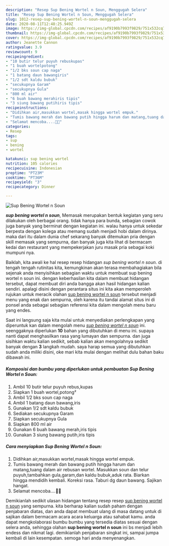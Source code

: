 ```yaml
---
description: "Resep Sup Bening Wortel n Soun, Menggugah Selera"
title: "Resep Sup Bening Wortel n Soun, Menggugah Selera"
slug: 1012-resep-sup-bening-wortel-n-soun-menggugah-selera
date: 2020-08-11T12:48:25.949Z
image: https://img-global.cpcdn.com/recipes/af9190b7993f9829/751x532cq70/sup-bening-wortel-n-soun-foto-resep-utama.jpg
thumbnail: https://img-global.cpcdn.com/recipes/af9190b7993f9829/751x532cq70/sup-bening-wortel-n-soun-foto-resep-utama.jpg
cover: https://img-global.cpcdn.com/recipes/af9190b7993f9829/751x532cq70/sup-bening-wortel-n-soun-foto-resep-utama.jpg
author: Jeanette Cannon
ratingvalue: 3.9
reviewcount: 9
recipeingredient:
- "10 butir telur puyuh rebuskupas"
- "1 buah wortelpotong"
- "1/2 bks soun cap naga"
- "1 batang daun bawangiris"
- "1/2 sdt kaldu bubuk"
- "secukupnya Garam"
- "secukupnya Gula"
- "800 ml air"
- "6 buah bawang merahiris tipis"
- "3 siung bawang putihiris tipis"
recipeinstructions:
- "Didihkan air,masukkan wortel,masak hingga wortel empuk."
- "Tumis bawang merah dan bawang putih hingga harum dan matang,tuang dalam air rebusan wortel. Masukkan soun dan telur puyuh,tambahkan gula,garam,dan kaldu bubuk,aduk rata. Biarkan hingga mendidih kembali. Koreksi rasa. Taburi dg daun bawang. Sajikan hangat."
- "Selamat mencoba....🥰🥰"
categories:
- Resep
tags:
- sup
- bening
- wortel

katakunci: sup bening wortel 
nutrition: 105 calories
recipecuisine: Indonesian
preptime: "PT23M"
cooktime: "PT36M"
recipeyield: "3"
recipecategory: Dinner

---
```



![Sup Bening Wortel n Soun](https://img-global.cpcdn.com/recipes/af9190b7993f9829/751x532cq70/sup-bening-wortel-n-soun-foto-resep-utama.jpg)

<b><i>sup bening wortel n soun</i></b>, Memasak merupakan bentuk kegiatan yang seru dilakukan oleh berbagai orang. tidak hanya para bunda, sebagian cowok juga banyak yang berminat dengan kegiatan ini. walau hanya untuk sekedar berpesta dengan kolega atau memang sudah menjadi hobi dalam dirinya. maka dari itu dalam dunia chef sekarang banyak ditemukan pria dengan skill memasak yang sempurna, dan banyak juga kita lihat di bermacam kedai dan restaurant yang mempekerjakan juru masak pria sebagai koki mumpuni nya.



Baiklah, kita awali ke hal resep resep hidangan <i>sup bening wortel n soun</i>. di tengah tengah rutinitas kita, kemungkinan akan terasa membahagiakan bila sejenak anda menyisihkan sebagian waktu untuk membuat sup bening wortel n soun ini. dengan keberhasilan kita dalam membuat hidangan tersebut, dapat membuat diri anda bangga akan hasil hidangan kalian sendiri. apalagi disini dengan perantara situs ini kita akan memperoleh rujukan untuk meracik olahan <u>sup bening wortel n soun</u> tersebut menjadi menu yang enak dan sempurna, oleh karena itu tandai alamat situs ini di ponsel anda sebagai sebagian referensi kita dalam mengolah menu baru yang endes.


Saat ini langsung saja kita mulai untuk menyediakan perlengkapan yang diperuntuk kan dalam mengolah menu <u><i>sup bening wortel n soun</i></u> ini. seenggaknya diperlukan <b>10</b> bahan yang dibutuhkan di menu ini. supaya nanti dapat menghasilkan rasa yang lumayan dan sempurna. dan juga sisihkan waktu kalian sedikit, sebab kalian akan mengolahnya sedikit banyak dengan <b>3</b> langkah mudah. saya harap semua yang dibutuhkan sudah anda miliki disini, oke mari kita mulai dengan melihat dulu bahan baku dibawah ini.

<!--inarticleads1-->

##### Komposisi dan bumbu yang diperlukan untuk pembuatan Sup Bening Wortel n Soun:

1. Ambil 10 butir telur puyuh rebus,kupas
1. Siapkan 1 buah wortel,potong²
1. Ambil 1/2 bks soun cap naga
1. Ambil 1 batang daun bawang,iris
1. Gunakan 1/2 sdt kaldu bubuk
1. Sediakan secukupnya Garam
1. Siapkan secukupnya Gula
1. Siapkan 800 ml air
1. Gunakan 6 buah bawang merah,iris tipis
1. Gunakan 3 siung bawang putih,iris tipis




<!--inarticleads2-->

##### Cara menyiapkan Sup Bening Wortel n Soun:

1. Didihkan air,masukkan wortel,masak hingga wortel empuk.
1. Tumis bawang merah dan bawang putih hingga harum dan matang,tuang dalam air rebusan wortel. Masukkan soun dan telur puyuh,tambahkan gula,garam,dan kaldu bubuk,aduk rata. Biarkan hingga mendidih kembali. Koreksi rasa. Taburi dg daun bawang. Sajikan hangat.
1. Selamat mencoba....🥰🥰




Demikianlah sedikit ulasan hidangan tentang resep resep <u>sup bening wortel n soun</u> yang sempurna. kita berharap kalian sudah paham dengan penjabaran diatas, dan anda dapat membuat ulang di masa datang untuk di sajikan dalam bermacam acara acara keluarga atau sahabat kamu. anda dapat mengkolaborasi bumbu bumbu yang tersedia diatas sesuai dengan selera anda, sehingga olahan <b>sup bening wortel n soun</b> ini bs menjadi lebih endess dan nikmat lagi. demikianlah penjabaran singkat ini, sampai jumpa kembali di lain kesempatan. semoga hari anda menyenangkan.
